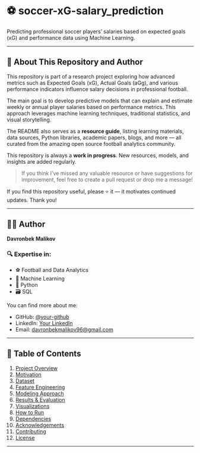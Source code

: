 # ⚽ soccer-xG-salary_prediction

Predicting professional soccer players’ salaries based on expected goals (xG) and performance data using Machine Learning.

---

## 👋 About This Repository and Author

This repository is part of a research project exploring how advanced metrics such as Expected Goals (xG), Actual Goals (aGg), and various performance indicators influence salary decisions in professional football.

The main goal is to develop predictive models that can explain and estimate weekly or annual player salaries based on performance metrics. This approach leverages machine learning techniques, traditional statistics, and visual storytelling.

The README also serves as a **resource guide**, listing learning materials, data sources, Python libraries, academic papers, blogs, and more — all curated from the amazing open source football analytics community.

This repository is always a **work in progress**. New resources, models, and insights are added regularly.

> If you think I’ve missed any valuable resource or have suggestions for improvement, feel free to create a pull request or drop me a message!

If you find this repository useful, please ⭐ it — it motivates continued updates. Thank you!

---

## 🙋‍♂️ Author

**Davronbek Malikov**

### 🔍 Expertise in:
- ⚽ Football and Data Analytics  
- 🤖 Machine Learning  
- 🐍 Python  
- 🗃️ SQL  

You can find more about me:
- GitHub: [@your-github](https://github.com/davronbek-malikov)
- LinkedIn: [Your LinkedIn](https://linkedin.com/in/your-profile)
- Email: [davronbekmalikov96@gmail.com](mailto:davronbekmalikov96@gmail.com)

---

## 📑 Table of Contents

1. [Project Overview](#project-overview)
2. [Motivation](#motivation)
3. [Dataset](#dataset)
4. [Feature Engineering](#feature-engineering)
5. [Modeling Approach](#modeling-approach)
6. [Results & Evaluation](#results--evaluation)
7. [Visualizations](#visualizations)
8. [How to Run](#how-to-run)
9. [Dependencies](#dependencies)
10. [Acknowledgements](#acknowledgements)
11. [Contributing](#contributing)
12. [License](#license)

---
